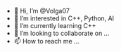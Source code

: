- 👋 Hi, I’m @Volga07
- 👀 I’m interested in С++, Python, Al
- 🌱 I’m currently learning C++
- 💞️ I’m looking to collaborate on ...
- 📫 How to reach me ...

<!---
Volga07/Volga07 is a ✨ special ✨ repository because its `README.md` (this file) appears on your GitHub profile.
You can click the Preview link to take a look at your changes.
--->
